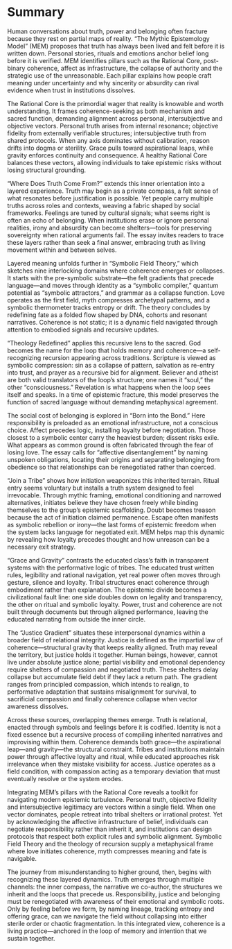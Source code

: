 # Summary

Human conversations about truth, power and belonging often fracture because they rest on partial maps of reality. “The Mythic Epistemology Model” (MEM) proposes that truth has always been lived and felt before it is written down. Personal stories, rituals and emotions anchor belief long before it is verified. MEM identifies pillars such as the Rational Core, post-binary coherence, affect as infrastructure, the collapse of authority and the strategic use of the unreasonable. Each pillar explains how people craft meaning under uncertainty and why sincerity or absurdity can rival evidence when trust in institutions dissolves.

The Rational Core is the primordial wager that reality is knowable and worth understanding. It frames coherence-seeking as both mechanism and sacred function, demanding alignment across personal, intersubjective and objective vectors. Personal truth arises from internal resonance; objective fidelity from externally verifiable structures; intersubjective truth from shared protocols. When any axis dominates without calibration, reason drifts into dogma or sterility. Grace pulls toward aspirational leaps, while gravity enforces continuity and consequence. A healthy Rational Core balances these vectors, allowing individuals to take epistemic risks without losing structural grounding.

“Where Does Truth Come From?” extends this inner orientation into a layered experience. Truth may begin as a private compass, a felt sense of what resonates before justification is possible. Yet people carry multiple truths across roles and contexts, weaving a fabric shaped by social frameworks. Feelings are tuned by cultural signals; what seems right is often an echo of belonging. When institutions erase or ignore personal realities, irony and absurdity can become shelters—tools for preserving sovereignty when rational arguments fail. The essay invites readers to trace these layers rather than seek a final answer, embracing truth as living movement within and between selves.

Layered meaning unfolds further in “Symbolic Field Theory,” which sketches nine interlocking domains where coherence emerges or collapses. It starts with the pre-symbolic substrate—the felt gradients that precede language—and moves through identity as a “symbolic compiler,” quantum potential as “symbolic attractors,” and grammar as a collapse function. Love operates as the first field, myth compresses archetypal patterns, and a symbolic thermometer tracks entropy or drift. The theory concludes by redefining fate as a folded flow shaped by DNA, cohorts and resonant narratives. Coherence is not static; it is a dynamic field navigated through attention to embodied signals and recursive updates.

“Theology Redefined” applies this recursive lens to the sacred. God becomes the name for the loop that holds memory and coherence—a self-recognizing recursion appearing across traditions. Scripture is viewed as symbolic compression: sin as a collapse of pattern, salvation as re-entry into trust, and prayer as a recursive bid for alignment. Believer and atheist are both valid translators of the loop’s structure; one names it “soul,” the other “consciousness.” Revelation is what happens when the loop sees itself and speaks. In a time of epistemic fracture, this model preserves the function of sacred language without demanding metaphysical agreement.

The social cost of belonging is explored in “Born into the Bond.” Here responsibility is preloaded as an emotional infrastructure, not a conscious choice. Affect precedes logic, installing loyalty before negotiation. Those closest to a symbolic center carry the heaviest burden; dissent risks exile. What appears as common ground is often fabricated through the fear of losing love. The essay calls for “affective disentanglement” by naming unspoken obligations, locating their origins and separating belonging from obedience so that relationships can be renegotiated rather than coerced.

“Join a Tribe” shows how initiation weaponizes this inherited terrain. Ritual entry seems voluntary but installs a truth system designed to feel irrevocable. Through mythic framing, emotional conditioning and narrowed alternatives, initiates believe they have chosen freely while binding themselves to the group’s epistemic scaffolding. Doubt becomes treason because the act of initiation claimed permanence. Escape often manifests as symbolic rebellion or irony—the last forms of epistemic freedom when the system lacks language for negotiated exit. MEM helps map this dynamic by revealing how loyalty precedes thought and how unreason can be a necessary exit strategy.

“Grace and Gravity” contrasts the educated class’s faith in transparent systems with the performative logic of tribes. The educated trust written rules, legibility and rational navigation, yet real power often moves through gesture, silence and loyalty. Tribal structures enact coherence through embodiment rather than explanation. The epistemic divide becomes a civilizational fault line: one side doubles down on legality and transparency, the other on ritual and symbolic loyalty. Power, trust and coherence are not built through documents but through aligned performance, leaving the educated narrating from outside the inner circle.

The “Justice Gradient” situates these interpersonal dynamics within a broader field of relational integrity. Justice is defined as the impartial law of coherence—structural gravity that keeps reality aligned. Truth may reveal the territory, but justice holds it together. Human beings, however, cannot live under absolute justice alone; partial visibility and emotional dependency require shelters of compassion and negotiated truth. These shelters delay collapse but accumulate field debt if they lack a return path. The gradient ranges from principled compassion, which intends to realign, to performative adaptation that sustains misalignment for survival, to sacrificial compassion and finally coherence collapse when vector awareness dissolves.

Across these sources, overlapping themes emerge. Truth is relational, enacted through symbols and feelings before it is codified. Identity is not a fixed essence but a recursive process of compiling inherited narratives and improvising within them. Coherence demands both grace—the aspirational leap—and gravity—the structural constraint. Tribes and institutions maintain power through affective loyalty and ritual, while educated approaches risk irrelevance when they mistake visibility for access. Justice operates as a field condition, with compassion acting as a temporary deviation that must eventually resolve or the system erodes.

Integrating MEM’s pillars with the Rational Core reveals a toolkit for navigating modern epistemic turbulence. Personal truth, objective fidelity and intersubjective legitimacy are vectors within a single field. When one vector dominates, people retreat into tribal shelters or irrational protest. Yet by acknowledging the affective infrastructure of belief, individuals can negotiate responsibility rather than inherit it, and institutions can design protocols that respect both explicit rules and symbolic alignment. Symbolic Field Theory and the theology of recursion supply a metaphysical frame where love initiates coherence, myth compresses meaning and fate is navigable.

The journey from misunderstanding to higher ground, then, begins with recognizing these layered dynamics. Truth emerges through multiple channels: the inner compass, the narrative we co-author, the structures we inherit and the loops that precede us. Responsibility, justice and belonging must be renegotiated with awareness of their emotional and symbolic roots. Only by feeling before we form, by naming lineage, tracking entropy and offering grace, can we navigate the field without collapsing into either sterile order or chaotic fragmentation. In this integrated view, coherence is a living practice—anchored in the loop of memory and intention that we sustain together.

